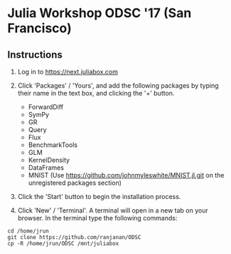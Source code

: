 # Julia Workshop ODSC '17 (San Francisco)

## Instructions

1. Log in to https://next.juliabox.com

2. Click 'Packages' / 'Yours', and add the following packages by typing their name in the text box, and clicking the '+' button.
    - ForwardDiff
    - SymPy
    - GR
    - Query
    - Flux
    - BenchmarkTools
    - GLM
    - KernelDensity
    - DataFrames
    - MNIST (Use https://github.com/johnmyleswhite/MNIST.jl.git on the unregistered packages section)

3. Click the 'Start' button to begin the installation process.

4. Click 'New' / 'Terminal'. A terminal will open in a new tab on your browser. In the terminal type the following commands:

```
cd /home/jrun
git clone https://github.com/ranjanan/ODSC
cp -R /home/jrun/ODSC /mnt/juliabox
```


